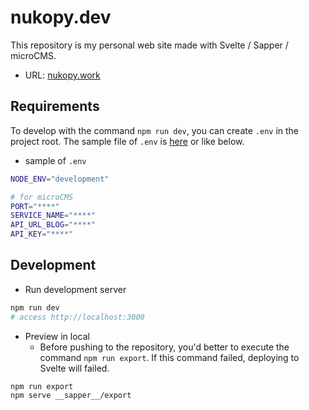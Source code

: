 # nukopy.dev

This repository is my personal web site made with Svelte / Sapper / microCMS.

- URL: [nukopy.work](https://www.nukopy.work)

## Requirements

To develop with the command `npm run dev`, you can create `.env` in the project root. The sample file of `.env` is [here](https://github.com/nukopy/nukopy.work/blob/master/.env.example) or like below.

- sample of `.env`

```sh
NODE_ENV="development"

# for microCMS
PORT="****"
SERVICE_NAME="****"
API_URL_BLOG="****"
API_KEY="****"
```

## Development

- Run development server

```sh
npm run dev
# access http://localhost:3000
```

- Preview in local
  - Before pushing to the repository, you'd better to execute the command `npm run export`. If this command failed, deploying to Svelte will failed.

```sh
npm run export
npm serve __sapper__/export
```
